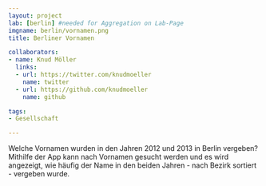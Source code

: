 ```yaml
---
layout: project
lab: [berlin] #needed for Aggregation on Lab-Page
imgname: berlin/vornamen.png
title: Berliner Vornamen

collaborators:
- name: Knud Möller
  links:
  - url: https://twitter.com/knudmoeller
    name: twitter
  - url: https://github.com/knudmoeller
    name: github

tags:
- Gesellschaft

---
```


Welche Vornamen wurden in den Jahren 2012 und 2013 in Berlin vergeben? Mithilfe der App kann nach Vornamen gesucht werden und es wird angezeigt, wie häufig der Name in den beiden Jahren - nach Bezirk sortiert - vergeben wurde.
